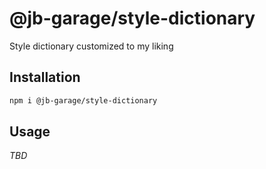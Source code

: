 # @jb-garage/style-dictionary

Style dictionary customized to my liking

## Installation

```bash
npm i @jb-garage/style-dictionary
```

## Usage

_TBD_

